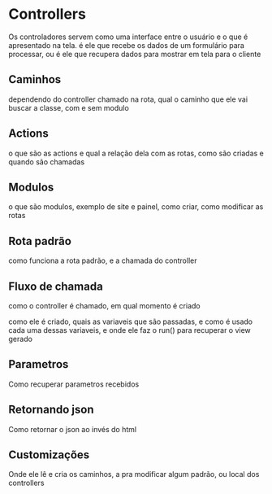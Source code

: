 # Controllers

Os controladores servem como uma interface entre o usuário e o que é apresentado na tela. é ele que recebe os dados de um formulário para processar, ou é ele que recupera dados para mostrar em tela para o cliente

## Caminhos

dependendo do controller chamado na rota, qual o caminho que ele vai buscar a classe, com e sem modulo

## Actions

o que são as actions e qual a relação dela com as rotas, como são criadas e quando são chamadas

## Modulos

o que são modulos, exemplo de site e painel, como criar, como modificar as rotas

## Rota padrão

como funciona a rota padrão, e a chamada do controller

## Fluxo de chamada

como o controller é chamado, em qual momento é criado

como ele é criado, quais as variaveis que são passadas, e como é usado cada uma dessas variaveis, e onde ele faz o run() para recuperar o view gerado

## Parametros

Como recuperar parametros recebidos

## Retornando json

Como retornar o json ao invés do html

## Customizações

Onde ele lê e cria os caminhos, a pra modificar algum padrão, ou local dos controllers